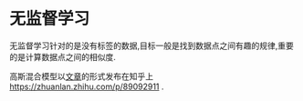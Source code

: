 # 无监督学习

无监督学习针对的是没有标签的数据,目标一般是找到数据点之间有趣的规律,重要的是计算数据点之间的相似度.  

高斯混合模型以[文章](https://zhuanlan.zhihu.com/p/89092911)的形式发布在知乎上 https://zhuanlan.zhihu.com/p/89092911 .

